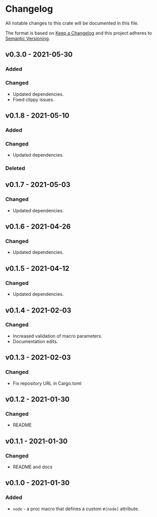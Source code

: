 # Changelog

All notable changes to this crate will be documented in this file.

The format is based on [Keep a Changelog](http://keepachangelog.com/en/1.0.0/)
and this project adheres to [Semantic Versioning](https://semver.org/spec/v2.0.0.html).

## v0.3.0 - 2021-05-30
### Added
### Changed
- Updated dependencies.
- Fixed clippy issues.

## v0.1.8 - 2021-05-10
### Added
### Changed
- Updated dependencies.
### Deleted

## v0.1.7 - 2021-05-03
### Changed
- Updated dependencies.

## v0.1.6 - 2021-04-26
### Changed
- Updated dependencies.

## v0.1.5 - 2021-04-12
### Changed
- Updated dependencies.

## v0.1.4 - 2021-02-03
### Changed

- Increased validation of macro parameters.
- Documentation edits.

## v0.1.3 - 2021-02-03
### Changed

- Fix repository URL in Cargo.toml

## v0.1.2 - 2021-01-30
### Changed

- README

## v0.1.1 - 2021-01-30
### Changed

- README and docs

## v0.1.0 - 2021-01-30
### Added

- `node` - a proc macro that defines a custom `#[node]` attribute.
